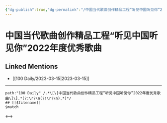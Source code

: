 ```yaml
---
{"dg-publish":true,"dg-permalink":"/中国当代歌曲创作精品工程“听见中国听见你”2022年度优秀歌曲","permalink":"/中国当代歌曲创作精品工程“听见中国听见你”2022年度优秀歌曲/","created":"2023-03-16T17:41:49.503+08:00","updated":"2023-03-16T17:41:49.999+08:00"}
---
```


# 中国当代歌曲创作精品工程“听见中国听见你”2022年度优秀歌曲

## Linked Mentions
- [[100 Daily/2023-03-15\|2023-03-15]]


---

```expander
path:"100 Daily" /.*\[\[中国当代歌曲创作精品工程“听见中国听见你”2022年度优秀歌曲\]\].*(?:\r?\n(?!\r?\n).*)*/
## [[$filename]]
$match
```

<-->